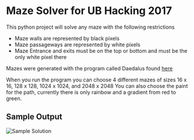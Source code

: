 # Maze Solver for UB Hacking 2017

This python project will solve any maze with the following restrictions

* Maze walls are represented by black pixels
* Maze passageways are represented by white pixels
* Maze Entrance and exits must be on the top or bottom and must be the only white pixel there

Mazes were generated with the program called Daedalus found [here](http://www.astrolog.org/labyrnth/daedalus.htm)

When you run the program you can choose 4 different mazes of sizes 16 x 16, 128 x 128, 1024 x 1024, and 2048 x 2048
You can also choose the paint for the path, currently there is only rainbow and a gradient from red to green.

## Sample Output
![Sample Solution](Sample_Output.bmp)

